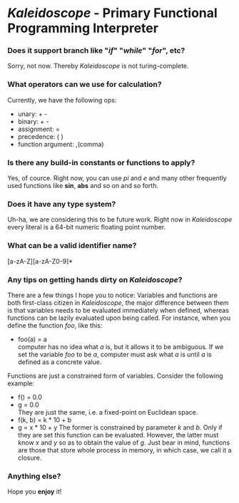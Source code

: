 # *Kaleidoscope* - Primary Functional Programming Interpreter

### Does it support branch like "*if*" "*while*" "*for*", etc?
Sorry, not now. Thereby *Kaleidoscope* is not turing-complete.

### What operators can we use for calculation?
Currently, we have the following ops:
- unary: + -
- binary: + -
- assignment: =
- precedence: ( )
- function argument: ,(comma)

### Is there any build-in constants or functions to apply?
Yes, of cource.
Right now, you can use *pi* and *e* and many other frequently used functions like **sin**, **abs** and so on and so forth.

### Does it have any type system?
Uh-ha, we are considering this to be future work.
Right now in *Kaleidoscope* every literal is a 64-bit numeric floating point number.

### What can be a valid identifier name?
[a-zA-Z][a-zA-Z0-9]\*

### Any tips on getting hands dirty on *Kaleidoscope*?
There are a few things I hope you to notice:
Variables and functions are both first-class citizen in *Kaleidoscope*, the major difference between them is that variables needs to be evaluated immediately when defined, whereas functions can be lazily evaluated upon being called.
For instance, when you define the function *foo*, like this:
* foo(a) = a  
computer has no idea what *a* is, but it allows it to be ambiguous.
If we set the variable *foo* to be *a*, computer must ask what *a* is until *a* is defined as a concrete value.

Functions are just a constrained form of variables. Consider the following example:
* f() = 0.0
* g = 0.0  
They are just the same, i.e. a fixed-point on Euclidean space.
* f(k, b) = k * 10 + b
* g = x * 10 + y
The former is constrained by parameter *k* and *b*. Only if they are set this function can be evaluated. However, the latter must know *x* and *y* so as to obtain the value of *g*. Just bear in mind, functions are those that store whole process in memory, in which case, we call it a closure.

### Anything else?
Hope you **enjoy** it!
